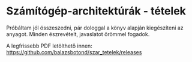 Számítógép-architektúrák - tételek
===============================================

Próbáltam jól összeszedni, pár dologgal a könyv alapján kiegészíteni az anyagot. Minden észrevételt, javaslatot örömmel fogadok.

A legfrissebb PDF letölthető innen: https://github.com/balazsbotond/szar_tetelek/releases